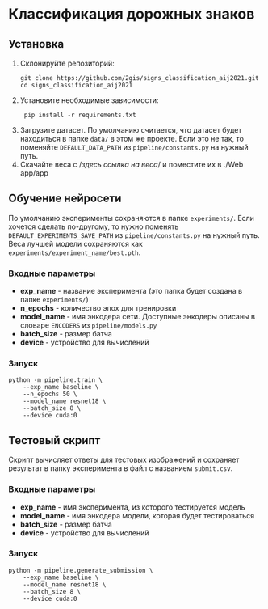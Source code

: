 # Классификация дорожных знаков

## Установка
1. Склонируйте репозиторий:
   ```shell
   git clone https://github.com/2gis/signs_classification_aij2021.git 
   cd signs_classification_aij2021
   ```
2. Установите необходимые зависимости:
   ```shell
    pip install -r requirements.txt
   ```
3. Загрузите датасет. По умолчанию считается, что датасет будет находиться в папке `data/` в
этом же проекте. Если это не так, то поменяйте `DEFAULT_DATA_PATH` из `pipeline/constants.py`
на нужный путь.
4. Скачайте веса с /*здесь ссылка на веса*/ и поместите их в ./Web app/app
   
## Обучение нейросети

По умолчанию эксперименты сохраняются в папке `experiments/`. Если хочется сделать по-другому,
то нужно поменять `DEFAULT_EXPERIMENTS_SAVE_PATH` из `pipeline/constants.py` на нужный путь.
Веса лучшей модели сохраняются как `experiments/experiment_name/best.pth`.
### Входные параметры
- **exp_name** - название эксперимента (это папка будет создана в папке `experiments/`)
- **n_epochs** - количество эпох для тренировки
- **model_name** - имя энкодера сети. Доступные энкодеры описаны в словаре `ENCODERS` из
`pipeline/models.py`
- **batch_size** - размер батча
- **device** - устройство для вычислений

### Запуск

   ```shell
   python -m pipeline.train \
       --exp_name baseline \
       --n_epochs 50 \
       --model_name resnet18 \
       --batch_size 8 \
       --device cuda:0
   ```

## Тестовый скрипт

Скрипт вычисляет ответы для тестовых изображений и сохраняет результат в папку эксперимента
в файл с названием `submit.csv`.
### Входные параметры
- **exp_name** - имя эксперимента, из которого тестируется модель
- **model_name** - имя энкодера модели, которая будет тестироваться
- **batch_size** - размер батча
- **device** - устройство для вычислений

### Запуск
   ```shell
   python -m pipeline.generate_submission \
       --exp_name baseline \
       --model_name resnet18 \
       --batch_size 8 \
       --device cuda:0
   ```
